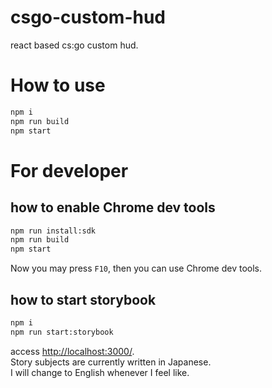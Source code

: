 csgo-custom-hud
=======

react based cs:go custom hud.

# How to use
```sh
npm i
npm run build
npm start
```
# For developer
## how to enable Chrome dev tools
```sh
npm run install:sdk
npm run build
npm start
```
Now you may press `F10`, then you can use Chrome dev tools.
## how to start storybook
```sh
npm i
npm run start:storybook
```
access [http://localhost:3000/](http://localhost:3000/).  
Story subjects are currently written in Japanese.  
I will change to English whenever I feel like.  